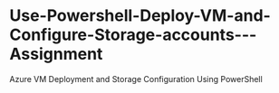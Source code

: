 # Use-Powershell-Deploy-VM-and-Configure-Storage-accounts---Assignment
Azure VM Deployment and Storage Configuration Using PowerShell

